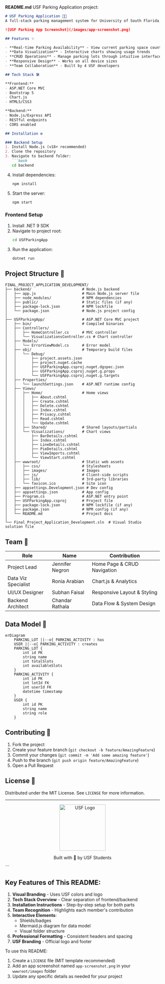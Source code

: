  **README.md**  USF Parking Application project:

```markdown
# USF Parking Application 🚗💨
A full-stack parking management system for University of South Florida, featuring real-time parking availability, analytics, and CRUD operations.

![USF Parking App Screenshot](/images/app-screenshot.png)

## Features ✨

- **Real-time Parking Availability** - View current parking space counts
- **Data Visualization** - Interactive charts showing usage trends
- **CRUD Operations** - Manage parking lots through intuitive interface
- **Responsive Design** - Works on all device sizes
- **Team Collaboration** - Built by 4 USF developers

## Tech Stack 🛠️

**Frontend:**
- ASP.NET Core MVC
- Bootstrap 5
- Chart.js
- HTML5/CSS3

**Backend:**
- Node.js/Express API
- RESTful endpoints
- CORS enabled

## Installation ⚙️

### Backend Setup
1. Install Node.js (v18+ recommended)
2. Clone the repository
3. Navigate to backend folder:
   ```bash
   cd backend
   ```
4. Install dependencies:
   ```bash
   npm install
   ```
5. Start the server:
   ```bash
   npm start
   ```

### Frontend Setup
1. Install .NET 9 SDK
2. Navigate to project root:
   ```bash
   cd USFParkingApp
   ```
3. Run the application:
   ```bash
   dotnet run
   ```

## Project Structure 📂

```
FINAL_PROJECT_APPLICATION_DEVELOPMENT/
├── backend/                       # Node.js backend
│   ├── app.js                     # Main Node.js server file
│   ├── node_modules/              # NPM dependencies
│   ├── public/                    # Static files (if any)
│   ├── package-lock.json          # NPM lockfile
│   └── package.json               # Node.js project config
│
├── USFParkingApp/                 # ASP.NET Core MVC project
│   ├── bin/                       # Compiled binaries
│   ├── Controllers/
│   │   ├── HomeController.cs      # MVC controller
│   │   └── VisualizationsController.cs # Chart controller
│   ├── Models/
│   │   └── ErrorViewModel.cs      # Error model
│   ├── obj/                       # Temporary build files
│   │   └── Debug/
│   │       ├── project.assets.json
│   │       ├── project.nuget.cache
│   │       ├── USFParkingApp.csproj.nuget.dgspec.json
│   │       ├── USFParkingApp.csproj.nuget.g.props
│   │       └── USFParkingApp.csproj.nuget.g.targets
│   ├── Properties/
│   │   └── launchSettings.json    # ASP.NET runtime config
│   ├── Views/
│   │   ├── Home/                  # Home views
│   │   │   ├── About.cshtml
│   │   │   ├── Create.cshtml
│   │   │   ├── Delete.cshtml
│   │   │   ├── Index.cshtml
│   │   │   ├── Privacy.cshtml
│   │   │   ├── Read.cshtml
│   │   │   └── Update.cshtml
│   │   ├── Shared/                # Shared layouts/partials
│   │   └── Visualizations/        # Chart views
│   │       ├── BarDetails.cshtml
│   │       ├── Index.cshtml
│   │       ├── LineDetails.cshtml
│   │       ├── PieDetails.cshtml
│   │       ├── ViewImports.cshtml
│   │       └── ViewStart.cshtml
│   ├── wwwroot/                   # Static web assets
│   │   ├── css/                   # Stylesheets
│   │   ├── images/                # Images
│   │   ├── js/                    # Client-side scripts
│   │   ├── lib/                   # 3rd-party libraries
│   │   └── favicon.ico            # Site icon
│   ├── appsettings.Development.json # Dev config
│   ├── appsettings.json           # App config
│   ├── Program.cs                 # ASP.NET entry point
│   ├── USFParkingApp.csproj       # Project file
│   ├── package-lock.json          # NPM lockfile (if any)
│   ├── package.json               # NPM config (if any)
│   └── README.md                  # Project docs
│
└── Final_Project_Application_Development.sln  # Visual Studio solution file
```

## Team 👥

| Role | Name | Contribution |
|------|------|--------------|
| Project Lead | Jennifer Negron | Home Page & CRUD Navigation |
| Data Viz Specialist | Ronia Arabian | Chart.js & Analytics |
| UI/UX Designer | Subhan Faisal | Responsive Layout & Styling |
| Backend Architect | Chandar Rathala | Data Flow & System Design |

## Data Model 🔗

```mermaid
erDiagram
    PARKING_LOT ||--o{ PARKING_ACTIVITY : has
    USER ||--o{ PARKING_ACTIVITY : creates
    PARKING_LOT {
        int id PK
        string name
        int totalSlots
        int availableSlots
    }
    PARKING_ACTIVITY {
        int id PK
        int lotId FK
        int userId FK
        datetime timestamp
    }
    USER {
        int id PK
        string name
        string role
    }
```

## Contributing 🤝

1. Fork the project
2. Create your feature branch (`git checkout -b feature/AmazingFeature`)
3. Commit your changes (`git commit -m 'Add some amazing feature'`)
4. Push to the branch (`git push origin feature/AmazingFeature`)
5. Open a Pull Request

## License 📄

Distributed under the MIT License. See `LICENSE` for more information.

---

<div align="center">
  <a href="https://www.usf.edu">
    <img src="https://www.usf.edu/images/logo.svg" alt="USF Logo" width="150">
  </a>
  <p>Built with 💚 by USF Students</p>
</div>
```

## Key Features of This README:

1. **Visual Branding** - Uses USF colors and logo
2. **Tech Stack Overview** - Clear separation of frontend/backend
3. **Installation Instructions** - Step-by-step setup for both parts
4. **Team Recognition** - Highlights each member's contribution
5. **Interactive Elements**:
   - Shields/badges
   - Mermaid.js diagram for data model
   - Visual folder structure
6. **Professional Formatting** - Consistent headers and spacing
7. **USF Branding** - Official logo and footer

To use this README:
1. Create a `LICENSE` file (MIT template recommended)
2. Add an app screenshot named `app-screenshot.png` in your `wwwroot/images` folder
3. Update any specific details as needed for your project

